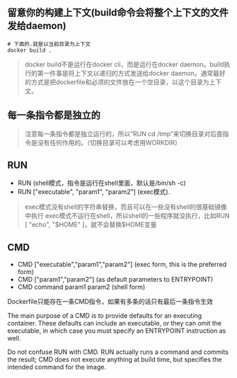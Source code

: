 ## 留意你的构建上下文(build命令会将整个上下文的文件发给daemon)
```
# 下面的.就是以当前目录为上下文
docker build .
```
> docker build不是运行在docker cli，而是运行在docker daemon。build执行的第一件事是将上下文以递归的方式发送给docker daemon。通常最好的方式是把dockerfile和必须的文件放在一个空目录，以这个目录为上下文。

## 每一条指令都是独立的
> 注意每一条指令都是独立运行的，所以“RUN cd /tmp”来切换目录对后面指令是没有任何作用的。（切换目录可以考虑用WORKDIR）

## RUN
* RUN <command> (shell模式，指令是运行在shell里面，默认是/bin/sh -c)
* RUN ["executable", "param1", "param2"] (exec模式).
> exec模式没有shell的字符串替换，而且可以在一些没有shell的很基础镜像中执行
> exec模式不运行在shell，所以shell的一些程序就没执行，比如RUN [ "echo", "$HOME" ]，就不会替换$HOME变量

## CMD
* CMD ["executable","param1","param2"] (exec form, this is the preferred form)
* CMD ["param1","param2"] (as default parameters to ENTRYPOINT)
* CMD command param1 param2 (shell form)

Dockerfile只能存在一条CMD指令，如果有多条的话只有最后一条指令生效

The main purpose of a CMD is to provide defaults for an executing container. These defaults can include an executable, or they can omit the executable, in which case you must specify an ENTRYPOINT instruction as well.

Do not confuse RUN with CMD. RUN actually runs a command and commits the result; CMD does not execute anything at build time, but specifies the intended command for the image.

